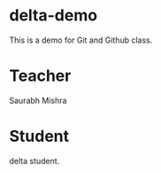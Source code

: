 # delta-demo
This is a demo for Git and Github class.

# Teacher
Saurabh Mishra

# Student
delta student.